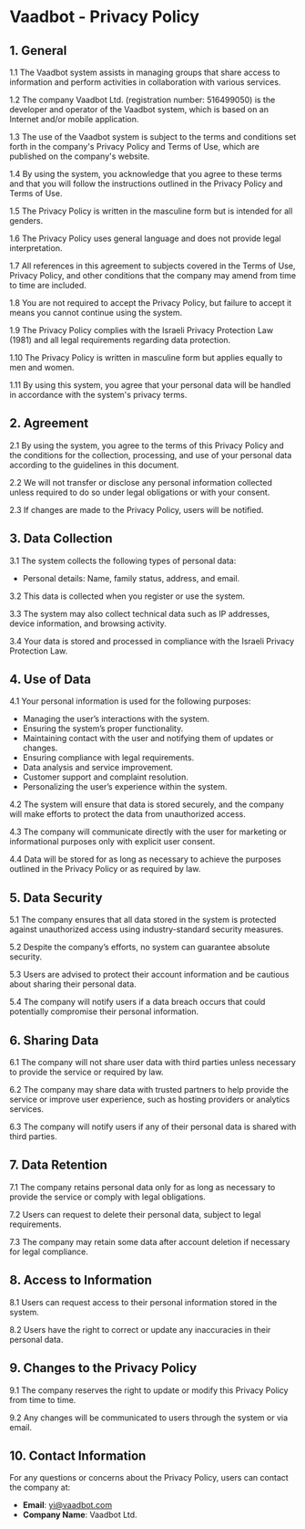 # Vaadbot - Privacy Policy

## 1. General

1.1 The Vaadbot system assists in managing groups that share access to information and perform activities in collaboration with various services.

1.2 The company Vaadbot Ltd. (registration number: 516499050) is the developer and operator of the Vaadbot system, which is based on an Internet and/or mobile application.

1.3 The use of the Vaadbot system is subject to the terms and conditions set forth in the company's Privacy Policy and Terms of Use, which are published on the company's website.

1.4 By using the system, you acknowledge that you agree to these terms and that you will follow the instructions outlined in the Privacy Policy and Terms of Use.

1.5 The Privacy Policy is written in the masculine form but is intended for all genders.

1.6 The Privacy Policy uses general language and does not provide legal interpretation.

1.7 All references in this agreement to subjects covered in the Terms of Use, Privacy Policy, and other conditions that the company may amend from time to time are included.

1.8 You are not required to accept the Privacy Policy, but failure to accept it means you cannot continue using the system.

1.9 The Privacy Policy complies with the Israeli Privacy Protection Law (1981) and all legal requirements regarding data protection.

1.10 The Privacy Policy is written in masculine form but applies equally to men and women.

1.11 By using this system, you agree that your personal data will be handled in accordance with the system's privacy terms.

## 2. Agreement

2.1 By using the system, you agree to the terms of this Privacy Policy and the conditions for the collection, processing, and use of your personal data according to the guidelines in this document.

2.2 We will not transfer or disclose any personal information collected unless required to do so under legal obligations or with your consent.

2.3 If changes are made to the Privacy Policy, users will be notified.

## 3. Data Collection

3.1 The system collects the following types of personal data:
- Personal details: Name, family status, address, and email.

3.2 This data is collected when you register or use the system.

3.3 The system may also collect technical data such as IP addresses, device information, and browsing activity.

3.4 Your data is stored and processed in compliance with the Israeli Privacy Protection Law.

## 4. Use of Data

4.1 Your personal information is used for the following purposes:
- Managing the user’s interactions with the system.
- Ensuring the system’s proper functionality.
- Maintaining contact with the user and notifying them of updates or changes.
- Ensuring compliance with legal requirements.
- Data analysis and service improvement.
- Customer support and complaint resolution.
- Personalizing the user’s experience within the system.

4.2 The system will ensure that data is stored securely, and the company will make efforts to protect the data from unauthorized access.

4.3 The company will communicate directly with the user for marketing or informational purposes only with explicit user consent.

4.4 Data will be stored for as long as necessary to achieve the purposes outlined in the Privacy Policy or as required by law.

## 5. Data Security

5.1 The company ensures that all data stored in the system is protected against unauthorized access using industry-standard security measures.

5.2 Despite the company’s efforts, no system can guarantee absolute security.

5.3 Users are advised to protect their account information and be cautious about sharing their personal data.

5.4 The company will notify users if a data breach occurs that could potentially compromise their personal information.

## 6. Sharing Data

6.1 The company will not share user data with third parties unless necessary to provide the service or required by law.

6.2 The company may share data with trusted partners to help provide the service or improve user experience, such as hosting providers or analytics services.

6.3 The company will notify users if any of their personal data is shared with third parties.

## 7. Data Retention

7.1 The company retains personal data only for as long as necessary to provide the service or comply with legal obligations.

7.2 Users can request to delete their personal data, subject to legal requirements.

7.3 The company may retain some data after account deletion if necessary for legal compliance.

## 8. Access to Information

8.1 Users can request access to their personal information stored in the system.

8.2 Users have the right to correct or update any inaccuracies in their personal data.

## 9. Changes to the Privacy Policy

9.1 The company reserves the right to update or modify this Privacy Policy from time to time.

9.2 Any changes will be communicated to users through the system or via email.

## 10. Contact Information

For any questions or concerns about the Privacy Policy, users can contact the company at:

- **Email**: yi@vaadbot.com  
- **Company Name**: Vaadbot Ltd.
